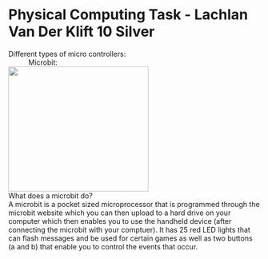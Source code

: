 # Physical Computing Task - Lachlan Van Der Klift 10 Silver
<dl>
  <dt>Different types of micro controllers:<dt>
  <dd>Microbit:</dd>
  <img src="https://www.google.com/search?q=microbit+gif+image&safe=strict&source=lnms&tbm=isch&sa=X&ved=0ahUKEwjEwc2drPfaAhWnjVQKHbYfBxAQ_AUICigB&biw=1366&bih=671#imgrc=6vezNF1JXnpb8M:" alt"" width="280" height="250">
<dt>What does a microbit do?<dt>
  A microbit is a pocket sized microprocessor that is programmed through the microbit website which you can then upload to a hard drive on your computer which then enables you to use the handheld device (after connecting the microbit with your comptuer). It has 25 red LED lights that can flash messages and be used for certain games as well as two buttons (a and b) that enable you to control the events that occur. 
